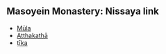 ## Masoyein Monastery: Nissaya link
- [Mūla](https://msy-elibrary.blogspot.com/2020/06/blog-post.html?m=1)
- [Atthakathā](https://msy-elibrary.blogspot.com/2020/12/blog-post.html?m=1)
- [ṭīka](https://msy-elibrary.blogspot.com/2020/12/blog-post_27.html?fbclid=IwAR37PUppQeywF0mysywMYdMkaq5Xc6Kus9UsTFX3GMUsV9-8-x7f9pItTd4&m=1)